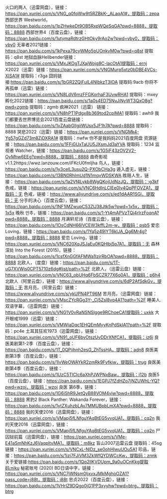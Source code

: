 火口的两人（迅雷网盘），链接：https://pan.xunlei.com/s/VNG_q0fqWw9t5RZBkK-_ALaqA1#，提取码：zepa
西部世界 Westworld，https://pan.baidu.com/s/1pZHwkeDt9OB5RxpWQeSqGA?pwd=8888，提取码：8888 
西部世界4（百度云盘），链接：https://pan.baidu.com/s/1utymaRdtrzGHtOky9rAo2w?pwd=vby0，提取码：vby0
无辜者2021链接：https://pan.baidu.com/s/1kPexa79cyWMo5pUOnkyM0w?pwd=q8st 提取码：q8st
地狱血脉Hellbender链接：https://pan.xunlei.com/s/VMxJKOgTJXajWojg8C-lacOtA1提取码：ernj
X2022（迅雷）链接：https://pan.xunlei.com/s/VNGMurp5xtz0bDBE4VCs-XISA1# 提取码：r3ga
囧妈链接:https://pan.baidu.com/s/1bGR2ZQjFuIL4NIbkzT3IOA 提取码:9acb
你将不再孤单（迅雷）链接：https://pan.xunlei.com/s/VN8LdV6mzFFGKorhaF3UvwRHA1 提取码：mxey
孵化2022链接：https://pan.baidu.com/s/1a0s4ED75NvJiNyWT3QxO8g?pwd=zgmb 提取码：zgmb
疯神2021（迅雷） 链接：https://pan.xunlei.com/s/VN8hPT1Pdgx8b369tod2cplMA1 提取码：awh9
我们都要去世界博览会2021百度云盘链接：https://pan.baidu.com/s/1vZAabGllgiiWUsx5JF1h7A?pwd=8888 提取码：8888
哭悲2022（迅雷）链接：https://pan.xunlei.com/s/VNGMk4-Yg57gGZd73m8ZjDXRA1# 提取码：nwfw
你不是我妈妈2021百度网盘 资源链接：https://pan.baidu.com/s/1FFiGUxTaUU5JXsmJd3aYVA    提取码：1234
监视者 Watcher，链接：https://pan.baidu.com/s/1G5iF43zOV2V2-OyMhw6EEg?pwd=8888，提取码：8888
曲奇影视v1.1.2https://wwz.lanzouw.com/iFKcU0fmljha
鸟人，链接：https://pan.baidu.com/s/1y3celL3usu2Q-PXObCHa3g
遁入虚无，链接：https://pan.baidu.com/s/13BN0RhImUd1N1mqvWDSKWA
胜赔人生，链接：:https://pan.baidu.com/s/1a2Vf4Lykb8WgQKojUdNzJQ，提取码：:g3kf
色戒，链接：https://pan.xunlei.com/s/VNC6HdInLCIEe0lv4QpPFOVZA1，提取码：无
色戒，链接：https://www.aliyundrive.com/s/ed1dAAR1SGi，提取码：无
分手的决心（百度云盘），链接：https://pan.baidu.com/s/1NF1iMZwupC53ZlJ38Jtk5w?pwd=1x5x，提取码：1x5x
晚秋 만추，链接：https://pan.baidu.com/s/1-Yt4mAPVzTQj4rIrzFoqnA?pwd=8888，提取码：8888
月满轩尼诗（百度云盘），链接：https://pan.baidu.com/s/1OsCdNH66lVCEW3kffL2m-w，提取码：psb5
爱恋 Loving，链接：https://pan.baidu.com/s/1Yq5z49lYT6kIJA_Qg6Mr4g?pwd=8888，提取码：8888
爱恋 Loving，链接：https://pan.xunlei.com/s/VNC620XqJSJaEu0KQHlbj5p7A1，提取码：无
森林深处 Into the Forest (2015)，链接：https://pan.baidu.com/s/1csfXnGGfAFMWa1IzjrRbOA?pwd=8888，提取码：8888
北欧人，（度盘）链接：https://pan.baidu.com/s/1T-uG7XVWjs0CPT5710z6dg#list/path=%2F
北欧人，（迅雷云盘）链接：https://pan.xunlei.com/s/VNC63_obUHq6FbSCZR77X6o0A1，提取码：p6h4
北欧人（阿里云盘），链接：https://www.aliyundrive.com/s/6dP2AfSdkGv，提取码：无
苦月亮，（阿里云盘）链接：https://www.aliyundrive.com/s/ykUPN4PT96M
苦月亮，（迅雷网盘）链接：https://pan.xunlei.com/s/VMscZYcRGg3Y-_Cj5Zsl8vq4A1?path=%2F
睡美人.双语字幕，（迅雷网盘）链接：https://pan.xunlei.com/s/VNG1V0vRaNSNSlgge9RChoeCA1提取码：uxkk
大开眼戒1999（迅雷）链接：https://pan.xunlei.com/s/VMWiaDqc1EHQEmMyyKnPdSkIA1?path=%2F 提取码：pc4e
土耳其狂欢1973（迅雷网盘），链接：https://pan.xunlei.com/s/VN91_oUF6bvOtszUvDDrXNfCA1，提取码：iz6i
良医美剧第1-2季（百度云盘），链接：https://pan.baidu.com/s/1T_0QPiihnh2esG_ZhTssHA，提取码：adn8
良医美剧第3季（百度云盘），链接：https://pan.baidu.com/s/1lvWeOWAYkR2zmRk9Fvfkiw，提取码：trug
良医美剧第4季（百度云盘），链接：https://pan.baidu.com/s/1UzC5TlCIc6aXhPJWPNxBaw，提取码：i12b
良医5（百度云盘），链接：https://pan.baidu.com/s/1EGPJ7fZdHZo7jNZUWhL-YQ?pwd=wzoj，提取码：wzoj
良医 第6季，链接：https://pan.baidu.com/s/1G6iShR9JetQyB88VOM4vjw?pwd=8888，提取码：8888
黑豹2 Black Panther: Wakanda Forever，链接：https://pan.baidu.com/s/1ytZXuhzbLAv7MMUBpbLmXA?pwd=8888，提取码：8888
我的天使2016（迅雷网盘），链接：https://pan.xunlei.com/s/VMapj5fLNfguYAqBtEG5vvqUA1，提取码：cq2n
我的天使2016（迅雷网盘），链接：https://pan.xunlei.com/s/VMapj5fLNfguYAqBtEG5vvqUA1，提取码：cq2n
尸囚狱前篇（迅雷网盘），链接：https://pan.xunlei.com/s/VMe-E41aSmNhKzJ6VaqpltvMA1，提取码：m8kz
盲山2007迅雷云盘 提取码：45sg链接：https://pan.xunlei.com/s/VNCxL-NlDz_se0ohHlwuUOu5A1
珍品，链接：https://pan.baidu.com/s/1izj7FJiVM3ZkWfQYDWCcKw，提取码：znnk
关于爱链接:https://pan.baidu.com/s/1Qq2IlKVDUpm_9a0uOCnKkg提取码:niku
秘密账号 (2020) BD日语中字，链接：https://pan.xunlei.com/s/VNC7jWNsm0IjxvxJMkMghoOZA1?pass_code=j88t，提取码：j88t
忠贞2022（百度云盘），链接：https://pan.baidu.com/s/1VHrIZ9DQgo0jG1PP3xyyhw?pwd=btrg，提取码：btrg
